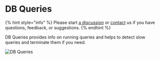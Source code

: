 # DB Queries

{% hint style="info" %}
Please start [a discussion](https://github.com/Aidbox/Issues/discussions) or [contact](../contact-us.md) us if you have questions, feedback, or suggestions.
{% endhint %}

DB Queries provides info on running queries and helps to detect slow queries and terminate them if you need.

![DB Queries](../../../.gitbook/assets/0bf7bfd4-b198-4613-8bca-9bd5b15a7982.png)
